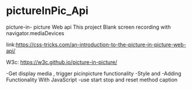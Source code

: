 # pictureInPic_Api
picture-in- picture Web api
This project Blank screen recording with navigator.mediaDevices 

link:https://css-tricks.com/an-introduction-to-the-picture-in-picture-web-api/

W3c: https://w3c.github.io/picture-in-picture/

-Get display media , trigger picinpicture functionality
-Style and
-Adding Functionality With JavaScript
-use start stop and reset method  caption